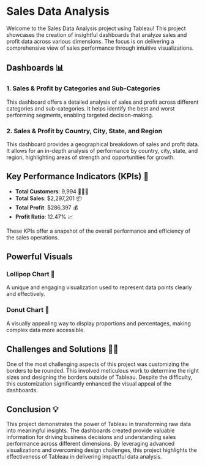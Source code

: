 # Sales Data Analysis

Welcome to the Sales Data Analysis project using Tableau! This project showcases the creation of insightful dashboards that analyze sales and profit data across various dimensions. The focus is on delivering a comprehensive view of sales performance through intuitive visualizations.

## Dashboards 📊

### 1. Sales & Profit by Categories and Sub-Categories
This dashboard offers a detailed analysis of sales and profit across different categories and sub-categories. It helps identify the best and worst performing segments, enabling targeted decision-making.

### 2. Sales & Profit by Country, City, State, and Region
This dashboard provides a geographical breakdown of sales and profit data. It allows for an in-depth analysis of performance by country, city, state, and region, highlighting areas of strength and opportunities for growth.

## Key Performance Indicators (KPIs) 🎯

- **Total Customers**: 9,994 🧑‍🧒‍🧒
- **Total Sales**: $2,297,201 📦
- **Total Profit**: $286,397 💰
- **Profit Ratio**: 12.47% 📈

These KPIs offer a snapshot of the overall performance and efficiency of the sales operations.

## Powerful Visuals

### Lollipop Chart 🍭
A unique and engaging visualization used to represent data points clearly and effectively.

### Donut Chart 🍩
A visually appealing way to display proportions and percentages, making complex data more accessible.

## Challenges and Solutions 👩‍🔧

One of the most challenging aspects of this project was customizing the borders to be rounded. This involved meticulous work to determine the right sizes and designing the borders outside of Tableau. Despite the difficulty, this customization significantly enhanced the visual appeal of the dashboards.

## Conclusion 💡

This project demonstrates the power of Tableau in transforming raw data into meaningful insights. The dashboards created provide valuable information for driving business decisions and understanding sales performance across different dimensions.
By leveraging advanced visualizations and overcoming design challenges, this project highlights the effectiveness of Tableau in delivering impactful data analysis.
